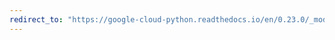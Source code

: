 ```yaml
---
redirect_to: "https://google-cloud-python.readthedocs.io/en/0.23.0/_modules/google/cloud/vision/text.html"
---
```

